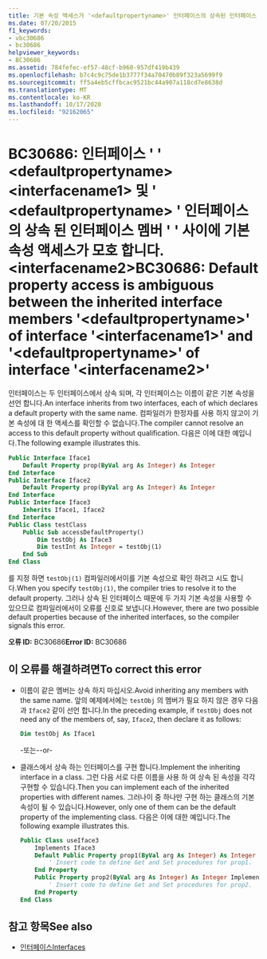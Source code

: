 ```yaml
---
title: 기본 속성 액세스가 '<defaultpropertyname>' 인터페이스의 상속된 인터페이스 멤버 '<interfacename1>'과(와) '<defaultpropertyname>' 인터페이스의 상속된 인터페이스 멤버 '<interfacename2>' 사이에서 모호합니다.
ms.date: 07/20/2015
f1_keywords:
- vbc30686
- bc30686
helpviewer_keywords:
- BC30686
ms.assetid: 784fefec-ef57-48cf-b960-957df419b439
ms.openlocfilehash: b7c4c9c75de1b3777f34a70470b89f323a5699f9
ms.sourcegitcommit: ff5a4eb5cffbcac9521bc44a907a118cd7e8638d
ms.translationtype: MT
ms.contentlocale: ko-KR
ms.lasthandoff: 10/17/2020
ms.locfileid: "92162065"
---
```

# <a name="bc30686-default-property-access-is-ambiguous-between-the-inherited-interface-members-defaultpropertyname-of-interface-interfacename1-and-defaultpropertyname-of-interface-interfacename2"></a><span data-ttu-id="ef605-102">BC30686: 인터페이스 ' ' \<defaultpropertyname> \<interfacename1> 및 ' \<defaultpropertyname> ' 인터페이스의 상속 된 인터페이스 멤버 ' ' 사이에 기본 속성 액세스가 모호 합니다. \<interfacename2></span><span class="sxs-lookup"><span data-stu-id="ef605-102">BC30686: Default property access is ambiguous between the inherited interface members '\<defaultpropertyname>' of interface '\<interfacename1>' and '\<defaultpropertyname>' of interface '\<interfacename2>'</span></span>

<span data-ttu-id="ef605-103">인터페이스는 두 인터페이스에서 상속 되며, 각 인터페이스는 이름이 같은 기본 속성을 선언 합니다.</span><span class="sxs-lookup"><span data-stu-id="ef605-103">An interface inherits from two interfaces, each of which declares a default property with the same name.</span></span> <span data-ttu-id="ef605-104">컴파일러가 한정자를 사용 하지 않고이 기본 속성에 대 한 액세스를 확인할 수 없습니다.</span><span class="sxs-lookup"><span data-stu-id="ef605-104">The compiler cannot resolve an access to this default property without qualification.</span></span> <span data-ttu-id="ef605-105">다음은 이에 대한 예입니다.</span><span class="sxs-lookup"><span data-stu-id="ef605-105">The following example illustrates this.</span></span>

```vb
Public Interface Iface1
    Default Property prop(ByVal arg As Integer) As Integer
End Interface
Public Interface Iface2
    Default Property prop(ByVal arg As Integer) As Integer
End Interface
Public Interface Iface3
    Inherits Iface1, Iface2
End Interface
Public Class testClass
    Public Sub accessDefaultProperty()
        Dim testObj As Iface3
        Dim testInt As Integer = testObj(1)
    End Sub
End Class
```

<span data-ttu-id="ef605-106">를 지정 하면 `testObj(1)` 컴파일러에서이를 기본 속성으로 확인 하려고 시도 합니다.</span><span class="sxs-lookup"><span data-stu-id="ef605-106">When you specify `testObj(1)`, the compiler tries to resolve it to the default property.</span></span> <span data-ttu-id="ef605-107">그러나 상속 된 인터페이스 때문에 두 가지 기본 속성을 사용할 수 있으므로 컴파일러에서이 오류를 신호로 보냅니다.</span><span class="sxs-lookup"><span data-stu-id="ef605-107">However, there are two possible default properties because of the inherited interfaces, so the compiler signals this error.</span></span>

<span data-ttu-id="ef605-108">**오류 ID:** BC30686</span><span class="sxs-lookup"><span data-stu-id="ef605-108">**Error ID:** BC30686</span></span>

## <a name="to-correct-this-error"></a><span data-ttu-id="ef605-109">이 오류를 해결하려면</span><span class="sxs-lookup"><span data-stu-id="ef605-109">To correct this error</span></span>

- <span data-ttu-id="ef605-110">이름이 같은 멤버는 상속 하지 마십시오.</span><span class="sxs-lookup"><span data-stu-id="ef605-110">Avoid inheriting any members with the same name.</span></span> <span data-ttu-id="ef605-111">앞의 예제에서에는 `testObj` 의 멤버가 필요 하지 않은 경우 다음과 `Iface2` 같이 선언 합니다.</span><span class="sxs-lookup"><span data-stu-id="ef605-111">In the preceding example, if `testObj` does not need any of the members of, say, `Iface2`, then declare it as follows:</span></span>

  ```vb
  Dim testObj As Iface1
  ```

  <span data-ttu-id="ef605-112">\-또는-</span><span class="sxs-lookup"><span data-stu-id="ef605-112">\-or-</span></span>

- <span data-ttu-id="ef605-113">클래스에서 상속 하는 인터페이스를 구현 합니다.</span><span class="sxs-lookup"><span data-stu-id="ef605-113">Implement the inheriting interface in a class.</span></span> <span data-ttu-id="ef605-114">그런 다음 서로 다른 이름을 사용 하 여 상속 된 속성을 각각 구현할 수 있습니다.</span><span class="sxs-lookup"><span data-stu-id="ef605-114">Then you can implement each of the inherited properties with different names.</span></span> <span data-ttu-id="ef605-115">그러나이 중 하나만 구현 하는 클래스의 기본 속성이 될 수 있습니다.</span><span class="sxs-lookup"><span data-stu-id="ef605-115">However, only one of them can be the default property of the implementing class.</span></span> <span data-ttu-id="ef605-116">다음은 이에 대한 예입니다.</span><span class="sxs-lookup"><span data-stu-id="ef605-116">The following example illustrates this.</span></span>

  ```vb
  Public Class useIface3
      Implements Iface3
      Default Public Property prop1(ByVal arg As Integer) As Integer Implements Iface1.prop
          ' Insert code to define Get and Set procedures for prop1.
      End Property
      Public Property prop2(ByVal arg As Integer) As Integer Implements Iface2.prop
          ' Insert code to define Get and Set procedures for prop2.
      End Property
  End Class
  ```

## <a name="see-also"></a><span data-ttu-id="ef605-117">참고 항목</span><span class="sxs-lookup"><span data-stu-id="ef605-117">See also</span></span>

- [<span data-ttu-id="ef605-118">인터페이스</span><span class="sxs-lookup"><span data-stu-id="ef605-118">Interfaces</span></span>](../../programming-guide/language-features/interfaces/index.md)
